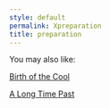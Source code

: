 ```yaml
---
style: default
permalink: Xpreparation
title: preparation
---
```

You may also like:

[Birth of the Cool](http://scp-wiki.net/birth-of-the-cool)

[A Long Time Past](http://scp-wiki.net/a-long-time-past)
